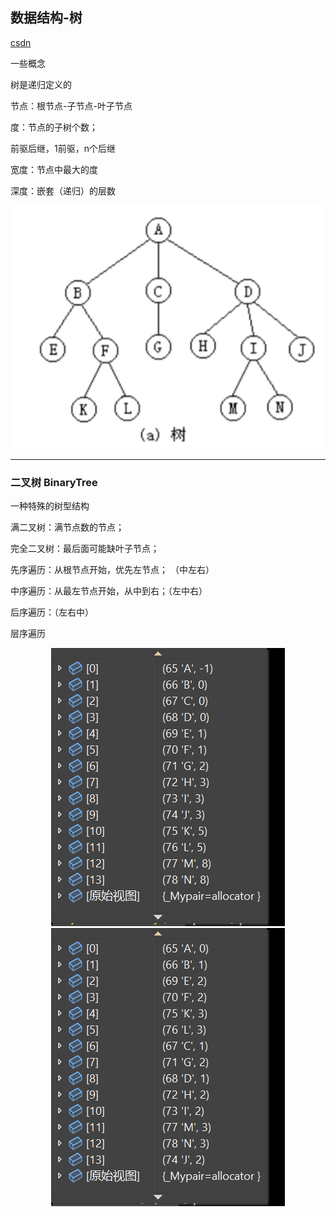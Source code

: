 ## 数据结构-树

[csdn](https://blog.csdn.net/weixin_51618380/article/details/115297385?spm=1001.2014.3001.5506)

一些概念

树是递归定义的

节点：根节点-子节点-叶子节点

度：节点的子树个数；

前驱后继，1前驱，n个后继

宽度：节点中最大的度

深度：嵌套（递归）的层数

 ![](https://raw.githubusercontent.com/akingse/my-picbed/main/image-20230325195747118.png)



---

### 二叉树 BinaryTree

一种特殊的树型结构

满二叉树：满节点数的节点；

完全二叉树：最后面可能缺叶子节点；

先序遍历：从根节点开始，优先左节点； （中左右）

中序遍历：从最左节点开始，从中到右；（左中右）

后序遍历：（左右中）

层序遍历

<center class="half">
    <img src="https://raw.githubusercontent.com/akingse/my-picbed/main/image-20230325213738164.png" />
    <img src="https://raw.githubusercontent.com/akingse/my-picbed/main/image-20230325213749294.png" />
</center>
